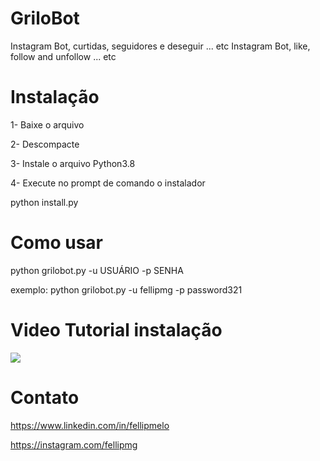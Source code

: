 # GriloBot
Instagram Bot, curtidas, seguidores e deseguir ... etc
Instagram Bot, like, follow and unfollow ... etc

# Instalação

1- Baixe o arquivo

2- Descompacte

3- Instale o arquivo Python3.8

4- Execute no prompt de comando o instalador

python install.py

# Como usar

python grilobot.py -u USUÁRIO -p SENHA

exemplo:
python grilobot.py -u fellipmg -p password321

# Video Tutorial instalação

[![](http://img.youtube.com/vi/HR3vmzs95II/0.jpg)](http://www.youtube.com/watch?v=HR3vmzs95II "BOT PARA INSTAGRAM")


# Contato

https://www.linkedin.com/in/fellipmelo

https://instagram.com/fellipmg


